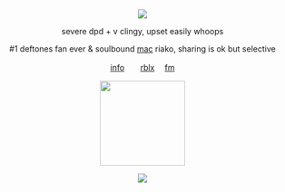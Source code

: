 &nbsp;
<div align="center">
 
![](https://komarev.com/ghpvc/?username=femIock&style=plastic&color=545454&label=_　🦴　　&base=120710)

<div>

<div align="center">

severe dpd + v clingy, upset easily whoops

#1 deftones fan ever & soulbound [mac](https://dateeverything.wiki.gg/wiki/Mac) riako, sharing is ok but selective
 
[info](https://rentry.co/wrecked)　　[rblx](https://www.roblox.com/users/5809349077/profile) 　[fm](https://last.fm/user/stamnarsh)

<img src="https://i.postimg.cc/fRbDVtRy/jon.png" width="150">

![](https://spotify-github-profile.kittinanx.com/api/view.svg?uid=314mkicxlkkdu2xbfq5sn4qlspni&cover_image=true&theme=natemoo-re&show_offline=true&background_color=121212&interchange=false&bar_color=1448c2&bar_color_cover=false)

<div>
